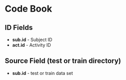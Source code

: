 # Code Book

## ID Fields
+ **sub.id** - Subject ID
+ **act.id** - Activity ID

## Source Field (test or train directory)
+ **sub.id** - test or train data set
